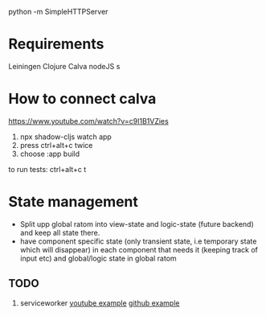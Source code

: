 python -m SimpleHTTPServer

# Requirements
Leiningen 
Clojure
Calva
nodeJS
s


# How to connect calva 
https://www.youtube.com/watch?v=c9I1B1VZies
1. npx shadow-cljs watch app
2. press ctrl+alt+c twice
3. choose :app build


to run  tests: ctrl+alt+c t


# State management
* Split upp global ratom into view-state and logic-state (future backend) and keep all state there. 
* have component specific state (only transient state, i.e temporary state which will disappear) in each component that needs it (keeping track of input etc) and global/logic state in global ratom

## TODO
1. serviceworker [youtube example](https://www.youtube.com/watch?v=atUdVSuNRjA) [github example](https://github.com/surabayajs/calculator-pwa-clojurescript/blob/master/src/calculator_app/core.cljs)  
